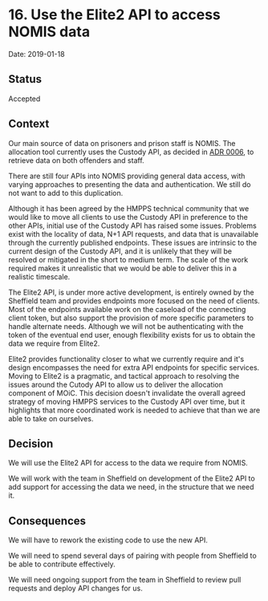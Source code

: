 # 16. Use the Elite2 API to access NOMIS data

Date: 2019-01-18

## Status

Accepted

## Context

Our main source of data on prisoners and prison staff is NOMIS. The
allocation tool currently uses the Custody API, as decided in [ADR 0006](https://github.com/ministryofjustice/offender-management-architecture-decisions/blob/master/decisions/0006-use-the-custody-api-to-access-nomis-data.md), to retrieve
data on both offenders and staff.

There are still four APIs into NOMIS providing general data access, with varying
approaches to presenting the data and authentication. We still do not want to add
to this duplication.

Although it has been agreed by the HMPPS technical community that we would
like to move all clients to use the Custody API in preference to the other APIs,
initial use of the Custody API has raised some issues. Problems exist
with the locality of data, N+1 API requests, and data that is unavailable
through the currently published endpoints. These issues are intrinsic to
the current design of the Custody API, and it is unlikely that they will
be resolved or mitigated in the short to medium term. The scale of the work
required makes it unrealistic that we would be able to deliver this in a
realistic timescale.

The Elite2 API, is under more active development, is entirely owned by the
Sheffield team and provides endpoints more focused on the need of clients.
Most of the endpoints available work on the caseload of the connecting
client token, but also support the provision of more specific parameters
to handle alternate needs. Although we will not be authenticating with
the token of the eventual end user, enough flexibility exists for us to
obtain the data we require from Elite2.

Elite2 provides functionality closer to what we currently require
and it's design encompasses the need for extra API endpoints for specific
services. Moving to Elite2 is a pragmatic, and tactical approach to
resolving the issues around the Cutody API to allow us to deliver the
allocation component of MOiC. This decision doesn't invalidate the
overall agreed strategy of moving HMPPS services to the Custody API
over time, but it highlights that more coordinated work is needed to
achieve that than we are able to take on ourselves.


## Decision

We will use the Elite2 API for access to the data we require from NOMIS.

We will work with the team in Sheffield on development of the Elite2 API to
add support for accessing the data we need, in the structure that we need it.

## Consequences

We will have to rework the existing code to use the new API.

We will need to spend several days of pairing with people from Sheffield
to be able to contribute effectively.

We will need ongoing support from the team in Sheffield to review pull requests
and deploy API changes for us.
